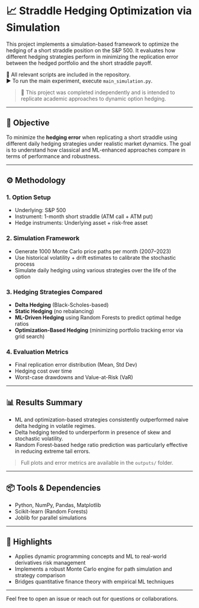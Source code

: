 # 📈 Straddle Hedging Optimization via Simulation

This project implements a simulation-based framework to optimize the hedging of a short straddle position on the S&P 500. It evaluates how different hedging strategies perform in minimizing the replication error between the hedged portfolio and the short straddle payoff.

📂 All relevant scripts are included in the repository.  
▶️ To run the main experiment, execute `main_simulation.py`.

> 📝 This project was completed independently and is intended to replicate academic approaches to dynamic option hedging.

---

## 🎯 Objective

To minimize the **hedging error** when replicating a short straddle using different daily hedging strategies under realistic market dynamics. The goal is to understand how classical and ML-enhanced approaches compare in terms of performance and robustness.

---

## ⚙️ Methodology

### 1. **Option Setup**
- Underlying: S&P 500
- Instrument: 1-month short straddle (ATM call + ATM put)
- Hedge instruments: Underlying asset + risk-free asset

### 2. **Simulation Framework**
- Generate 1000 Monte Carlo price paths per month (2007–2023)
- Use historical volatility + drift estimates to calibrate the stochastic process
- Simulate daily hedging using various strategies over the life of the option

### 3. **Hedging Strategies Compared**
- **Delta Hedging** (Black-Scholes-based)
- **Static Hedging** (no rebalancing)
- **ML-Driven Hedging** using Random Forests to predict optimal hedge ratios
- **Optimization-Based Hedging** (minimizing portfolio tracking error via grid search)

### 4. **Evaluation Metrics**
- Final replication error distribution (Mean, Std Dev)
- Hedging cost over time
- Worst-case drawdowns and Value-at-Risk (VaR)

---

## 📊 Results Summary

- ML and optimization-based strategies consistently outperformed naive delta hedging in volatile regimes.
- Delta hedging tended to underperform in presence of skew and stochastic volatility.
- Random Forest-based hedge ratio prediction was particularly effective in reducing extreme tail errors.

> Full plots and error metrics are available in the `outputs/` folder.

---

## 📦 Tools & Dependencies

- Python, NumPy, Pandas, Matplotlib
- Scikit-learn (Random Forests)
- Joblib for parallel simulations

---

## 🚀 Highlights

- Applies dynamic programming concepts and ML to real-world derivatives risk management
- Implements a robust Monte Carlo engine for path simulation and strategy comparison
- Bridges quantitative finance theory with empirical ML techniques

---

Feel free to open an issue or reach out for questions or collaborations.
